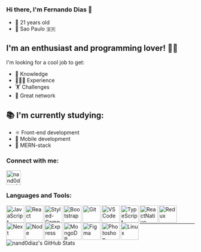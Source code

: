 ### Hi there, I'm Fernando Dias 👋

- 📅 21 years old
- 📍 Sao Paulo 🇧🇷


## I'm an enthusiast and programming lover! 💪🏽

I'm looking for a cool job to get:
- 🧠 Knowledge
- 👨🏽‍💻 Experience
- 🏋️ Challenges
- 👥 Great network


## 📚 I'm currently studying:

- ⚛️ Front-end development
- 📱 Mobile development
- 🚀 MERN-stack


### Connect with me:

[<img align="left" alt="nand0diaz | LinkedIn" width="39px" src="https://cdn.jsdelivr.net/npm/simple-icons@v3/icons/linkedin.svg" />][linkedin]

<br />
<br />

### Languages and Tools:

<img align="left" alt="JavaScript" width="48px" height="46px" src="https://miro.medium.com/max/1110/1*S-nV902O1yWwpFbxn0P_xA.png"/>
<img align="left" alt="React" width="48px" height="46px" src="https://res.cloudinary.com/practicaldev/image/fetch/s--qo_Wp38Z--/c_limit%2Cf_auto%2Cfl_progressive%2Cq_auto%2Cw_880/https://dev-to-uploads.s3.amazonaws.com/i/e0nl7ziy1la7bpwj7rsp.png"/>
<img align="left" alt="Styled-Components" width="48px" height="46px" src="https://styled-components.com/atom.png"/>
<img align="left" alt="Bootstrap" width="48px" height="46px" src="https://getbootstrap.com/docs/4.0/assets/brand/bootstrap-social-logo.png"/>
<img align="left" alt="Git" width="48px" height="46px" src="https://3.bp.blogspot.com/-xhNpNJJyQhk/XIe4GY78RQI/AAAAAAAAItc/ouueFUj2Hqo5dntmnKqEaBJR4KQ4Q2K3ACK4BGAYYCw/s1600/logo%2Bgit%2Bicon.png"/>
<img align="left" alt="VSCode" width="48px" height="46px" src="https://northcreation.agency/assets/Uploads/VSCode__FitWzEwMDAsMTAwMF0.png"/>


<img align="left" alt="TypeScript" width="48px" height="46px" src="https://miro.medium.com/max/816/1*mn6bOs7s6Qbao15PMNRyOA.png"/>
<img align="left" alt="ReactNative" width="48px" height="46px" src="https://res.cloudinary.com/practicaldev/image/fetch/s--qo_Wp38Z--/c_limit%2Cf_auto%2Cfl_progressive%2Cq_auto%2Cw_880/https://dev-to-uploads.s3.amazonaws.com/i/e0nl7ziy1la7bpwj7rsp.png"/>
<img align="left" alt="Redux" width="48px" height="46px" src="https://www.nicepng.com/png/detail/178-1787594_redux-redux-logo-svg.png"/>
<img align="left" alt="Next" width="48px" height="46px" src="https://cdn.auth0.com/blog/logos/nextjs-logo.png"/>
<img align="left" alt="Node" width="48px" height="46px" src="https://www.secret-source.eu/wp-content/uploads/2017/11/node-js-logo.jpg"/>
<img align="left" alt="Express" width="48px" height="46px" src="https://expressjs.com/images/express-facebook-share.png"/>
<img align="left" alt="MongoDB" width="48px" height="46px" src="https://cdn.icon-icons.com/icons2/2415/PNG/512/mongodb_original_wordmark_logo_icon_146425.png"/>
<img align="left" alt="Figma" width="48px" height="46px" src="https://4.bp.blogspot.com/-LiJZ5I8E7K8/XIe_GeI5glI/AAAAAAAAIuw/4Awu8j8r0P8TKBXzyxyslHEfplOlK9-6QCK4BGAYYCw/s1600/icon%2Bfigma%2Bvector.png"/>
<img align="left" alt="Photoshop" width="48px" height="46px" src="https://seeklogo.com/images/A/adobe-photoshop-logo-7B88D7B5AA-seeklogo.com.png"/>
<img align="left" alt="Linux" width="48px" height="46px" src="https://i.pinimg.com/originals/c7/b8/11/c7b8113247fecd83bd9b5ed5bd3f34d5.png"/>

<br />
<br />

---

<img align="left" alt="nand0diaz's GitHub Stats" src="https://github-readme-stats.nand0diaz.vercel.app/api?username=nand0diaz&show_icons=true&hide_border=true" />


[linkedin]: https://www.linkedin.com/in/fernando-d-6b1115179/
